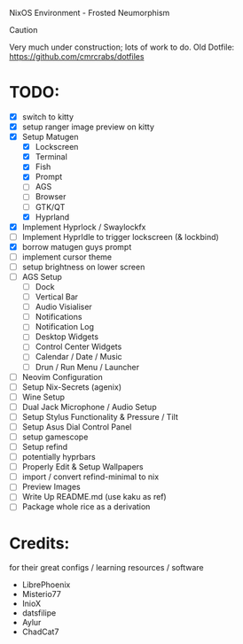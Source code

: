 NixOS Environment - Frosted Neumorphism

> [!Caution]
>
> Very much under construction; lots of work to do.
> Old Dotfile: https://github.com/cmrcrabs/dotfiles


# TODO: 

- [X] switch to kitty
- [X] setup ranger image preview on kitty
- [X] Setup Matugen
    - [X] Lockscreen
    - [X] Terminal
    - [X] Fish
    - [X] Prompt
    - [ ] AGS
    - [ ] Browser
    - [ ] GTK/QT
    - [X] Hyprland
- [X] Implement Hyprlock / Swaylockfx
- [ ] Implement HyprIdle to trigger lockscreen (& lockbind)
- [X] borrow matugen guys prompt
- [ ] implement cursor theme
- [ ] setup brightness on lower screen
- [ ] AGS Setup
    - [ ] Dock
    - [ ] Vertical Bar
    - [ ] Audio Visialiser
    - [ ] Notifications
    - [ ] Notification Log
    - [ ] Desktop Widgets
    - [ ] Control Center Widgets
    - [ ] Calendar / Date / Music
    - [ ] Drun / Run Menu / Launcher
- [ ] Neovim Configuration
- [ ] Setup Nix-Secrets (agenix)
- [ ] Wine Setup
- [ ] Dual Jack Microphone / Audio Setup
- [ ] Setup Stylus Functionality & Pressure / Tilt
- [ ] Setup Asus Dial Control Panel 
- [ ] setup gamescope
- [ ] Setup refind 
- [ ] potentially hyprbars
- [ ] Properly Edit & Setup Wallpapers
- [ ] import / convert refind-minimal to nix
- [ ] Preview Images
- [ ] Write Up README.md (use kaku as ref)
- [ ] Package whole rice as a derivation

# Credits:
for their great configs / learning resources / software

- LibrePhoenix
- Misterio77
- InioX
- datsfilipe
- Aylur
- ChadCat7
